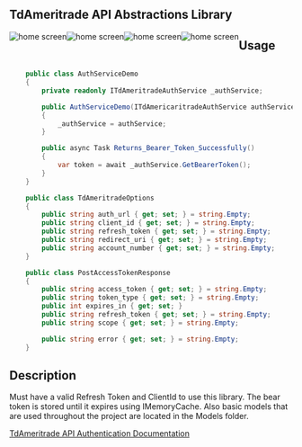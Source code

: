 ## TdAmeritrade API Abstractions Library

<img src="https://img.shields.io/github/issues/ucrengineer/TraderShop.Financials"
    alt = "home screen"
    style = "float: left"/>
<img src="https://img.shields.io/github/forks/ucrengineer/TraderShop.Financials"
    alt = "home screen"
    style = "float: left"/>
<img src="https://img.shields.io/github/stars/ucrengineer/TraderShop.Financials"
    alt = "home screen"
    style = "float: left"/>
<img src="https://img.shields.io/github/license/ucrengineer/TraderShop.Financials.TdAmeritrade"
    alt = "home screen"
    style = "float: left"/>


## Usage

```csharp

    public class AuthServiceDemo
    {
        private readonly ITdAmeritradeAuthService _authService;

        public AuthServiceDemo(ITdAmericaritradeAuthService authService)
        {
            _authService = authService;
        }

        public async Task Returns_Bearer_Token_Successfully()
        {
            var token = await _authService.GetBearerToken();
        }
    }

    public class TdAmeritradeOptions
    {
        public string auth_url { get; set; } = string.Empty;
        public string client_id { get; set; } = string.Empty;
        public string refresh_token { get; set; } = string.Empty;
        public string redirect_uri { get; set; } = string.Empty;
        public string account_number { get; set; } = string.Empty;
    }

    public class PostAccessTokenResponse
    {
        public string access_token { get; set; } = string.Empty;
        public string token_type { get; set; } = string.Empty;
        public int expires_in { get; set; }
        public string refresh_token { get; set; } = string.Empty;
        public string scope { get; set; } = string.Empty;

        public string error { get; set; } = string.Empty;
    }
```
 
## Description

Must have a valid Refresh Token and ClientId to use this library. The bear token is stored until it expires using IMemoryCache. Also basic models that are used throughout the project are located in the Models folder.

[TdAmeritrade API Authentication Documentation](https://developer.tdameritrade.com/authentication/apis)
